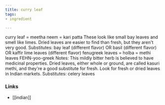 ```yaml
---
title: curry leaf
tags:
- ingredient

---
```

curry leaf = meetha neem = kari patta These look like small bay leaves and smell like limes. Dried leaves are easier to find than fresh, but they aren't very good. Substitutes: bay leaf (different flavor) OR basil (different flavor) OR kaffir lime leaves (different flavor) fenugreek leaves = holba = methi leaves FEHN-yoo-greek Notes: This mildly bitter herb is believed to have medicinal properties. Dried leaves, either whole or ground, are called kasuri methi, and they're a good substitute for fresh. Look for fresh or dried leaves in Indian markets. Substitutes: celery leaves

### Links

* [[indian]]
